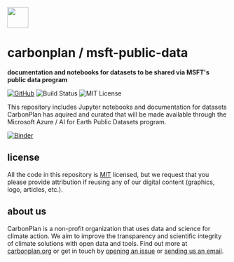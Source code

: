 <img
  src='https://carbonplan-assets.s3.amazonaws.com/monogram/dark-small.png'
  height='48'
/>

# carbonplan / msft-public-data

**documentation and notebooks for datasets to be shared via MSFT's public data program**

[![GitHub][github-badge]][github]
![Build Status][]
![MIT License][]

[github]: https://github.com/carbonplan/msft-public-data
[github-badge]: https://flat.badgen.net/badge/-/github?icon=github&label
[build status]: https://flat.badgen.net/github/checks/carbonplan/msft-public-data
[mit license]: https://flat.badgen.net/badge/license/MIT/blue

This repository includes Jupyter notebooks and documentation for datasets CarbonPlan has aquired and curated that will be made available through the Microsoft Azure / AI for Earth Public Datasets program.

[![Binder](https://mybinder.org/badge_logo.svg)](https://mybinder.org/v2/gh/carbonplan/msft-public-data/main?urlpath=lab)


## license

All the code in this repository is [MIT](https://choosealicense.com/licenses/mit/) licensed, but we request that you please provide attribution if reusing any of our digital content (graphics, logo, articles, etc.).

## about us

CarbonPlan is a non-profit organization that uses data and science for climate action. We aim to improve the transparency and scientific integrity of climate solutions with open data and tools. Find out more at [carbonplan.org](https://carbonplan.org/) or get in touch by [opening an issue](https://github.com/carbonplan/msft-public-data/issues/new) or [sending us an email](mailto:hello@carbonplan.org).
